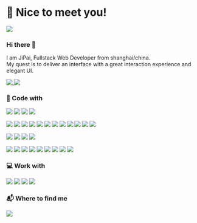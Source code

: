 # 🥳 Nice to meet you!

<a href="https://github.com/PaiJi">
<img align="" src="https://wakatime.com/badge/user/71a00d57-dfa4-49b5-b409-9a2b8c0bcc88.svg?style=for-the-badge" />
</a>

### Hi there 👋

I am JiPai, Fullstack Web Developer from shanghai/china.  
My quest is to deliver an interface with a great interaction experience and elegant UI.

<a href="https://github.com/PaiJi">
<img align="top" src="https://github-readme-stats.vercel.app/api?username=paiji&show_icons=true&theme=transparent&layout=compact&card_width=400" />
</a>
<a href="https://github.com/PaiJi">
  <img align="top" src="https://github-readme-stats.vercel.app/api/top-langs/?username=paiji&layout=compact" />
</a>

### 🔨 Code with

![](https://img.shields.io/badge/-HTML5-E34F26?style=flat-square&logo=html5&logoColor=white)
![](https://img.shields.io/badge/-CSS3-1572B6?style=flat-square&logo=css3&logoColor=white)
![](https://img.shields.io/badge/-JavaScript-F7DF1E?style=flat-square&logo=javascript&logoColor=white)
![](https://img.shields.io/badge/-TypeScript-3178C6?style=flat-square&logo=typescript&logoColor=white)

![](https://img.shields.io/badge/-React-61DAFB?logo=react&style=flat-square&logoColor=white)
![](https://img.shields.io/badge/-Redux-764ABC?logo=react&style=flat-square&logoColor=white)
![](https://img.shields.io/badge/-GraphQL-E10098?style=flat-square&logo=react&logoColor=white)
![](https://img.shields.io/badge/-Apollo_GraphQL-311C87?style=flat-square&logo=react&logoColor=white)
![](https://img.shields.io/badge/-Express.js-000000?style=flat-square&logo=express&logoColor=white)
![](https://img.shields.io/badge/-Prisma-2D3748?style=flat-square&logo=prisma&logoColor=white)
![](https://img.shields.io/badge/-React_Native-45b8d8?logo=react&style=flat-square&logoColor=white)
![](https://img.shields.io/badge/-Electron-47848F?logo=electron&style=flat-square&logoColor=white)
![](https://img.shields.io/badge/-Webpack-8DD6F9?style=flat-square&logo=webpack&logoColor=white)
![](https://img.shields.io/badge/-Nextjs-000000?style=flat-square&logo=react&logoColor=white)
![](https://img.shields.io/badge/-Vercel-000000?style=flat-square&logo=react&logoColor=white)
![](https://img.shields.io/badge/-Gatsby-663399?style=flat-square&logo=react&logoColor=white)

![](https://img.shields.io/badge/-Sass-CC6699?style=flat-square&logo=react&logoColor=white)
![](https://img.shields.io/badge/-PostCSS-DD3A0A?style=flat-square&logo=react&logoColor=white)
![](https://img.shields.io/badge/-TailwindCSS-06B6D4?style=flat-square&logo=react&logoColor=white)
![](https://img.shields.io/badge/-Emotion-DB7093?style=flat-square&logo=styled-components&logoColor=white)

![](https://img.shields.io/badge/-Docker-2496ED?style=flat-square&logo=docker&logoColor=white)
![](https://img.shields.io/badge/-vscode-007ACC?logo=VisualStudioCode&style=flat-square&logoColor=white)
![](https://img.shields.io/badge/-Git-F05032?style=flat-square&logo=git&logoColor=white)
![](https://img.shields.io/badge/-Nodejs-339933?style=flat-square&logo=node.js&logoColor=white)
![](https://img.shields.io/badge/-MySQL-4479A1?style=flat-square&logo=MySQL&logoColor=white)
![](https://img.shields.io/badge/-PostgreSQL-4169E1?style=flat-square&logo=PostgreSQL&logoColor=white)
![](https://img.shields.io/badge/-Cypress-17202C?style=flat-square&logo=cypress&logoColor=white)
![](https://img.shields.io/badge/-Github_Action-2088FF?style=flat-square&logo=github-actions&logoColor=white)
![](https://img.shields.io/badge/-CircleCI-343434?style=flat-square&logo=circleci&logoColor=white)

### 💻 Work with

![](https://img.shields.io/badge/-MacBook_Pro-000000?logo=apple&style=flat-square)
![](https://img.shields.io/badge/-Windows_10-0078D6?logo=microsoft&style=flat-square)
![](https://img.shields.io/badge/-Android12-3DDC84?logo=ubuntu&style=flat-square&logoColor=white)
![](https://img.shields.io/badge/-Ubuntu_22_LTS-E95420?logo=ubuntu&style=flat-square&logoColor=white)

### 📬 Where to find me

[![](https://img.shields.io/badge/-Email-C8202B?style=flat-square&logo=zoho&logoColor=white)](mailto:github@jipai.moe)
